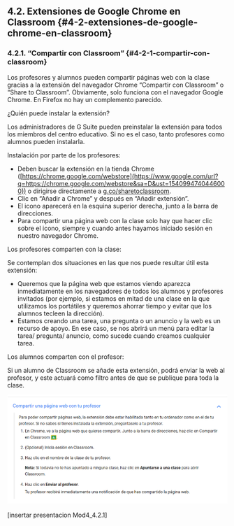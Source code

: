 ## 4.2\. Extensiones de Google Chrome en Classroom {#4-2-extensiones-de-google-chrome-en-classroom}

###  4.2.1\. “Compartir con Classroom” {#4-2-1-compartir-con-classroom}

Los profesores y alumnos pueden compartir páginas web con la clase gracias a la extensión del navegador Chrome “Compartir con Classroom” o “Share to Classroom”.  Obviamente, solo funciona con el navegador Google Chrome. En Firefox no hay un complemento parecido.

¿Quién puede instalar la extensión?

Los administradores de G Suite pueden preinstalar la extensión para todos los miembros del centro educativo. Si no es el caso, tanto profesores como alumnos pueden instalarla.

Instalación por parte de los profesores:

*   Deben buscar la extensión en la tienda Chrome ([https://chrome.google.com/webstore](https://www.google.com/url?q=https://chrome.google.com/webstore&sa=D&ust=1540994740446000)) o dirigirse directamente a [g.co/sharetoclassroom](https://www.google.com/url?q=https://g.co/sharetoclassroom&sa=D&ust=1540994740447000).
*   Clic en “Añadir a Chrome” y después en “Añadir extensión”.
*   El icono aparecerá en la esquina superior derecha, junto a la barra de direcciones.
*   Para compartir una página web con la clase solo hay que hacer clic sobre el icono, siempre y cuando antes hayamos iniciado sesión en nuestro navegador Chrome.

Los profesores comparten con la clase:

Se contemplan dos situaciones en las que nos puede resultar útil esta extensión:

*   Queremos que la página web que estamos viendo aparezca inmediatamente en los navegadores de todos los alumnos y profesores invitados (por ejemplo, si estamos en mitad de una clase en la que utilizamos los portátiles y queremos ahorrar tiempo y evitar que los alumnos tecleen la dirección).
*   Estamos creando una tarea, una pregunta o un anuncio y la web es un recurso de apoyo. En ese caso, se nos abrirá un menú para editar la tarea/ pregunta/ anuncio, como sucede cuando creamos cualquier tarea.

Los alumnos comparten con el profesor:

Si un alumno de Classroom se añade esta extensión, podrá enviar la web al profesor, y este actuará como filtro antes de que se publique para toda la clase.

![](images/image27.png)

[insertar presentacion Mod4_4.2.1]